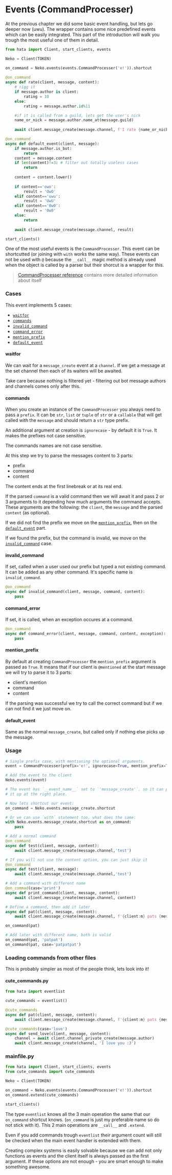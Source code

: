 # Events (CommandProcesser)

At the previous chapter we did some basic event handling, but lets go deeper
now (uwu). The wrapper contains some nice predefined events which can be
easily integrated. This part of the introduction will walk you trough
the most useful one of them in detail.

```py
from hata import Client, start_clients, events

Neko = Client(TOKEN)

on_command = Neko.events(events.CommandProcesser('e!')).shortcut
        
@on_command
async def rate(client, message, content):
    # rigg it
    if message.author is client:
        rating = 10
    else:
        rating = message.author.id%11

    #if it is called from a guild, lets get the user's nick
    name_or_nick = message.author.name_at(message.guild)
    
    await client.message_create(message.channel, f'I rate {name_or_nick} {rating}/10.')

@on_command
async def default_event(client, message):
    if message.author.is_bot:
        return
    content = message.content
    if len(content)!=3: # filter out totally useless cases
        return
    
    content = content.lower()
    
    if content=='owo':
        result = 'OwO'
    elif content=='uwu':
        result = 'UwU'
    elif content=='0w0':
        result = '0w0'
    else:
        return
    
    await client.message_create(message.channel, result)

start_clients()
```

One of the most useful events is the `CommandProcesser`.
This event can be shortcutted (or joining with `with` works the same way).
These events can not be used with `@` because the `__call__` magic
method is already used when the object is called by a parser but their
shorcut is a wrapper for this.

> [CommandProcesser reference](https://github.com/HuyaneMatsu/hata/blob/master/docs/ref/CommandProcesser.md)
> contains more detailed information about itself

### Cases

This event implements 5 cases:
- [`waitfor`](#waitfor)
- [`commands`](#commands)
- [`invalid_command`](#invalid_command)
- [`command_error`](#command_error)
- [`mention_prefix`](#mention_prefix)
- [`default_event`](#default_event)

#### waitfor

We can wait for a `message_create` event at a `channel`. If we get a message
at the set channel then each of its waiters will be awaited.

Take care because nothing is filtered yet - filtering out bot message authors and
channels comes only after this.

#### commands

When you create an instance of the `CommandProcesser` you always need to
pass a `prefix`. It can be `str`, `list` or `tuple` of `str` or a `callable`
that will get called with the `message` and should return a `str` type prefix.

An additional argument at creation is `ignorecase` - by default it is `True`.
It makes the prefixes not case sensitive.

The commands names are not case sensitive.

At this step we try to parse the messages content to 3 parts:
- prefix
- command
- content

The content ends at the first linebreak or at its real end.

If the parsed `command` is a valid command then we will await it and pass 2
or 3 arguments to it depending how much arguments the command accepts. These
arguments are the following: the `client`, the `message` and the parsed
`content` (as optional).

If we did not find the prefix we move on the
[`mention_prefix`](#default_event), then on the
[`default_event`](#default_event) part.

If we found the prefix, but the command is invalid, we move on the
[`invalid_command`](#invalid_command) case.

#### invalid_command

If set, called when a user used our prefix but typed a not existing command.
It can be added as any other command. It's specific name is `invalid_command`.

```py
@on_command
async def invalid_command(client, message, command, content):
    pass
```

#### command_error

If set, it is called, when an exception occures at a command.

```py
@on_command
async def command_error(client, message, command, content, exception):
    pass
```

#### mention_prefix

By default at creating `CommandProcesser` the `mention_prefix` argument is
passed as `True`. It means that if our client is `@mentioned` at the start message
we will try to parse it to 3 parts:
- client's mention
- command
- content

If the parsing was successful we try to call the correct command but if we
can not find it we just move on.

#### default_event

Same as the normal `message_create`, but called only if nothing else picks up
the message.

### Usage

```py
# Single prefix case, with mentioning the optional arguments.
event = CommandProcesser(prefix='e!', ignorecase=True, mention_prefix=True)

# Add the event to the client
Neko.events(event)

# The event has `__event_name__` set to `'message_create'`. so it can pick
# it up at the right place.

# Now lets shortcut our event:
on_command = Neko.events.message_create.shortcut

# Or we can use `with` statement too, what does the same:
with Neko.events.message_create.shortcut as on_command:
    pass

# Add a normal command
@on_command
async def test(client, message, content): 
    await client.message_create(message.channel,'test')

# If you will not use the content option, you can just skip it
@on_command
async def test(client, message): 
    await client.message_create(message.channel,'test')

# Add a command with different name
@on_commad(case='print')
async def print_command(client, message, content):
    await client.message_create(message.channel, content)

# Define a command, then add it later
async def pat(client, message, content):
    await client.message_create(message.channel, f'{client:m} pats {message.author:f}')

on_command(pat)

# Add later with different name, both is valid
on_command(pat, 'patpat')
on_command(pat, case='patpatpat')
```

### Loading commands from other files

This is probably simpler as most of the people think, lets look into it!

#### cute_commands.py
```py
from hata import eventlist

cute_commands = eventlist()

@cute_commands
async def pat(client, message, content):
    await client.message_create(message.channel, f'{client:m} pats {message.author:f}')

@cute_commands(case='love')
async def send_love(client, message, content):
    channel = await client.channel_private_create(message.author)
    await client.message_create(channel, 'I love you :3')
```

### mainfile.py
```py
from hata import Client, start_clients, events
from cute_commands import cute_commands

Neko = Client(TOKEN)

on_command = Neko.events(events.CommandProcesser('e!')).shortcut
on_command.extend(cute_commands)

start_clients()
```
        
The type `eventlist` knows all the 3 main operation the same that our
`on_command` shortcut knows.
(`on_command` is just my preferable name so do not stick with it).
This 2 main operations are `__call__` and `.extend`.

Even if you add commands trough `eventlist` their argument count will still
be checked when the main event handler is extended with them.

Creating complex systems is easily solvable because we can add not only
functions as events and the client itself is always passed as the first
argument. If these options are not enough - you are smart enough to make
something awesome.
